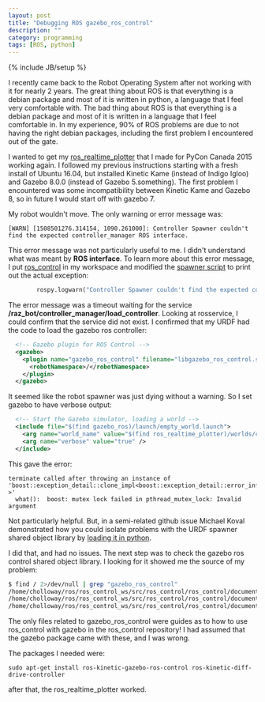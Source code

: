 ```yaml
---
layout: post
title: "Debugging ROS gazebo_ros_control"
description: ""
category: programming
tags: [ROS, python]
---
```

{% include JB/setup %}

I recently came back to the Robot Operating System after not working with it for nearly 2 years. The great thing about ROS is that everything is a debian package and most of it is written in python, a language that I feel very comfortable with. The bad thing about ROS is that everything is a debian package and most of it is written in a language that I feel comfortable in. In my experience, 90\% of ROS problems are due to not having the right debian packages, including the first problem I encountered out of the gate.

I wanted to get my [ros_realtime_plotter](https://github.com/CatherineH/ros_realtime_plotter) that I made for PyCon Canada 2015 working again. I followed my previous instructions starting with a fresh install of Ubuntu 16.04, but installed Kinetic Kame (instead of Indigo Igloo) and Gazebo 8.0.0 (instead of Gazebo 5.something). The first problem I encountered was some incompatibility between Kinetic Kame and Gazebo 8, so in future I would start off with gazebo 7.

My robot wouldn't move. The only warning or error message was:

```
[WARN] [1508501276.314154, 1090.261000]: Controller Spawner couldn't find the expected controller_manager ROS interface.
```

This error message was not particularly useful to me. I didn't understand what was meant by **ROS interface**. To learn more about this error message, I put [ros_control](https://github.com/ros-controls/ros_control) in my workspace and modified the [spawner script](https://github.com/ros-controls/ros_control/blob/kinetic-devel/controller_manager/scripts/spawner#L138) to print out the actual exception:

```python
        rospy.logwarn("Controller Spawner couldn't find the expected controller_manager ROS interface. %s" % e)
```

The error message was a timeout waiting for the service **/raz\_bot/controller\_manager/load\_controller**. Looking at rosservice, I could confirm that the service did not exist. I confirmed that my URDF had the code to load the gazebo ros controller:

```xml
  <!-- Gazebo plugin for ROS Control -->
  <gazebo>
    <plugin name="gazebo_ros_control" filename="libgazebo_ros_control.so">
      <robotNamespace>/</robotNamespace>
    </plugin>
  </gazebo>
```

It seemed like the robot spawner was just dying without a warning. So I set gazebo to have verbose output:

```xml
  <!-- Start the Gazebo simulator, loading a world -->
  <include file="$(find gazebo_ros)/launch/empty_world.launch">
    <arg name="world_name" value="$(find ros_realtime_plotter)/worlds/camera_above.world"/> <!-- world_name is wrt GAZEBO_RESOURCE_PATH environment variable -->
    <arg name="verbose" value="true" />
  </include>
```

This gave the error:

```
terminate called after throwing an instance of 'boost::exception_detail::clone_impl<boost::exception_detail::error_info_injector<boost::lock_error> >'
  what():  boost: mutex lock failed in pthread_mutex_lock: Invalid argument
```

Not particularly helpful. But, in a semi-related github issue Michael Koval demonstrated how you could isolate problems with the URDF spawner shared object library by [loading it in python](https://github.com/personalrobotics/or_urdf/issues/22#issuecomment-242800013).  

I did that, and had no issues. The next step was to check the gazebo ros control shared object library. I looking for it showed me the source of my problem:

```bash
$ find / 2>/dev/null | grep "gazebo_ros_control" 
/home/cholloway/ros/ros_control_ws/src/ros_control/ros_control/documentation/gazebo_ros_control.png
/home/cholloway/ros/ros_control_ws/src/ros_control/ros_control/documentation/gazebo_ros_control.pdf
/home/cholloway/ros/ros_control_ws/src/ros_control/ros_control/documentation/gazebo_ros_control.odg
```

The only files related to gazebo_ros_control were guides as to how to use ros_control with gazebo in the ros_control repository! I had assumed that the gazebo package came with these, and I was wrong.

The packages I needed were:

```
sudo apt-get install ros-kinetic-gazebo-ros-control ros-kinetic-diff-drive-controller
```

after that, the ros_realtime_plotter worked.




